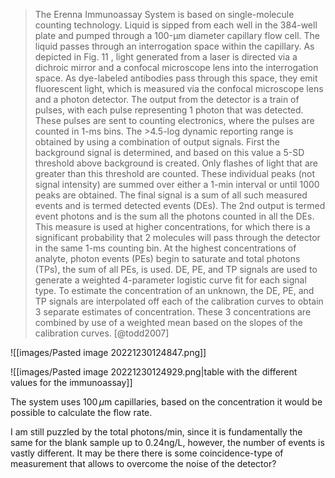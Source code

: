 > The Erenna Immunoassay System is based on single-molecule counting technology. Liquid is sipped from each well in the 384-well plate and pumped through a 100-μm diameter capillary flow cell. The liquid passes through an interrogation space within the capillary. As depicted in Fig. 11 , light generated from a laser is directed via a dichroic mirror and a confocal microscope lens into the interrogation space. As dye-labeled antibodies pass through this space, they emit fluorescent light, which is measured via the confocal microscope lens and a photon detector. 
> The output from the detector is a train of pulses, with each pulse representing 1 photon that was detected. These pulses are sent to counting electronics, where the pulses are counted in 1-ms bins. The >4.5-log dynamic reporting range is obtained by using a combination of output signals. First the background signal is determined, and based on this value a 5-SD threshold above background is created. Only flashes of light that are greater than this threshold are counted. These individual peaks (not signal intensity) are summed over either a 1-min interval or until 1000 peaks are obtained. 
> The final signal is a sum of all such measured events and is termed detected events (DEs). The 2nd output is termed event photons and is the sum all the photons counted in all the DEs. This measure is used at higher concentrations, for which there is a significant probability that 2 molecules will pass through the detector in the same 1-ms counting bin. At the highest concentrations of analyte, photon events (PEs) begin to saturate and total photons (TPs), the sum of all PEs, is used. DE, PE, and TP signals are used to generate a weighted 4-parameter logistic curve fit for each signal type. 
> To estimate the concentration of an unknown, the DE, PE, and TP signals are interpolated off each of the calibration curves to obtain 3 separate estimates of concentration. These 3 concentrations are combined by use of a weighted mean based on the slopes of the calibration curves.
> [@todd2007]

![[images/Pasted image 20221230124847.png]]


![[images/Pasted image 20221230124929.png|table with the different values for the immunoassay]]


The system uses $100\,\mu\textrm{m}$ capillaries, based on the concentration it would be possible to calculate the flow rate. 

I am still puzzled by the total photons/min, since it is fundamentally the same for the blank sample up to 0.24ng/L, however, the number of events is vastly different. It may be there there is some coincidence-type of measurement that allows to overcome the noise of the detector? 

